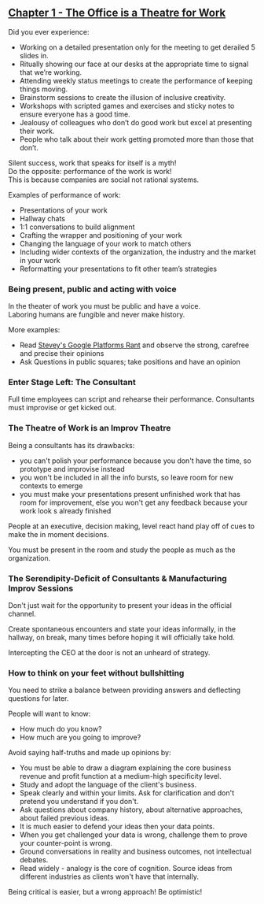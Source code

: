 ## [Chapter 1 - The Office is a Theatre for Work](https://tomcritchlow.com/2019/11/18/yes-and/)

Did you ever experience:
* Working on a detailed presentation only for the meeting to get derailed 5 slides in.
* Ritually showing our face at our desks at the appropriate time to signal that we’re working.
* Attending weekly status meetings to create the performance of keeping things moving.
* Brainstorm sessions to create the illusion of inclusive creativity.
* Workshops with scripted games and exercises and sticky notes to ensure everyone has a good time.
* Jealousy of colleagues who don’t do good work but excel at presenting their work.
* People who talk about their work getting promoted more than those that don’t.

Silent success, work that speaks for itself is a myth!  
Do the opposite: performance of the work is work!  
This is because companies are social not rational systems.  

Examples of performance of work:
* Presentations of your work
* Hallway chats
* 1:1 conversations to build alignment
* Crafting the wrapper and positioning of your work
* Changing the language of your work to match others
* Including wider contexts of the organization, the industry and the market in your work
* Reformatting your presentations to fit other team’s strategies

### Being present, public and acting with voice

In the theater of work you must be public and have a voice.  
Laboring humans are fungible and never make history.  

More examples:
* Read [Stevey's Google Platforms Rant](https://gist.github.com/chitchcock/1281611) and observe the strong, carefree and precise their opinions
* Ask Questions in public squares; take positions and have an opinion

### Enter Stage Left: The Consultant

Full time employees can script and rehearse their performance. Consultants must improvise or get kicked out.  

### The Theatre of Work is an Improv Theatre

Being a consultants has its drawbacks:
* you can't polish your performance because you don't have the time, so prototype and improvise instead
* you won't be included in all the info bursts, so leave room for new contexts to emerge
* you must make your presentations present unfinished work that has room for improvement, else you won't get any feedback because your work look s already finished

People at an executive, decision making, level react hand play off of cues to make the in moment decisions.  

You must be present in the room and study the people as much as the organization.  

### The Serendipity-Deficit of Consultants & Manufacturing Improv Sessions

Don't just wait for the opportunity to present your ideas in the official channel.  

Create spontaneous encounters and state your ideas informally, in the hallway, on break, many times before hoping it will officially take hold.  

Intercepting the CEO at the door is not an unheard of strategy.  

### How to think on your feet without bullshitting

You need to strike a balance between providing answers and deflecting questions for later.  

People will want to know:
* How much do you know?
* How much are you going to improve?  

Avoid saying half-truths and made up opinions by:
* You must be able to draw a diagram explaining the core business revenue and profit function at a medium-high specificity level.
* Study and adopt the language of the client's business.
* Speak clearly and within your limits. Ask for clarification and don't pretend you understand if you don't.
* Ask questions about company history, about alternative approaches, about failed previous ideas.
* It is much easier to defend your ideas then your data points.
* When you get challenged your data is wrong, challenge them to prove your counter-point is wrong.
* Ground conversations in reality and business outcomes, not intellectual debates.  
* Read widely - analogy is the core of cognition. Source ideas from different industries as clients won't have that internally.

Being critical is easier, but a wrong approach! Be optimistic!  
